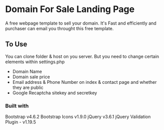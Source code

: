 # Domain For Sale Landing Page

A free webpage template to sell your domain.
It's Fast and efficiently and purchaser can email you throught this free template.

## To Use 
You can clone folder & host on you server. But you need to change certain elements within settings.php
- Domain Name
- Domain sale price 
- Email address & Phone Number on index & contact page and whether they are public
- Google Recaptcha sitekey and secretkey

### Built with
Bootstrap v4.6.2
Bootstrap Icons v1.9.0
jQuery v3.6.1
jQuery Validation Plugin - v1.19.5